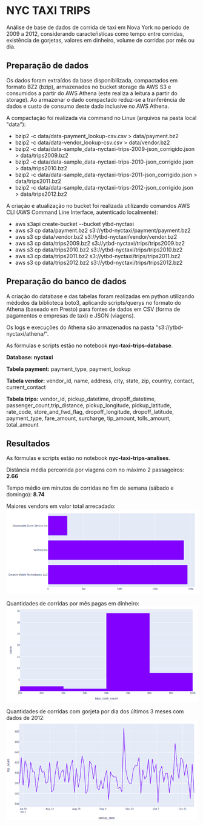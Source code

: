 # NYC TAXI TRIPS

Análise de base de dados de corrida de taxi em Nova York no período de 2009 a 2012, considerando caracteŕisticas como tempo entre corridas, existência de gorjetas, valores em dinheiro, volume de corridas por mês ou dia.


## Preparação de dados

Os dados foram extraídos da base disponibilizada, compactados em formato BZ2 (bzip), armazenados no bucket storage da AWS S3 e consumidos a partir do AWS Athena (este realiza a leitura a partir do storage). Ao armazenar o dado compactado reduz-se a tranferência de dados e custo de  consumo deste dado inclusive no AWS Athena.

A compactação foi realizada via command no Linux (arquivos na pasta local "data"):

- bzip2 -c data/data-payment_lookup-csv.csv > data/payment.bz2
- bzip2 -c data/data-vendor_lookup-csv.csv > data/vendor.bz2
- bzip2 -c data/data-sample_data-nyctaxi-trips-2009-json_corrigido.json > data/trips2009.bz2
- bzip2 -c data/data-sample_data-nyctaxi-trips-2010-json_corrigido.json > data/trips2010.bz2
- bzip2 -c data/data-sample_data-nyctaxi-trips-2011-json_corrigido.json > data/trips2011.bz2
- bzip2 -c data/data-sample_data-nyctaxi-trips-2012-json_corrigido.json > data/trips2012.bz2

A criação e atualização no bucket foi realizada utilizando comandos AWS CLI (AWS Command Line Interface, autenticado localmente):

- aws s3api create-bucket --bucket ytbd-nyctaxi
- aws s3 cp data/payment.bz2 s3://ytbd-nyctaxi/payment/payment.bz2
- aws s3 cp data/vendor.bz2 s3://ytbd-nyctaxi/vendor/vendor.bz2
- aws s3 cp data/trips2009.bz2 s3://ytbd-nyctaxi/trips/trips2009.bz2
- aws s3 cp data/trips2010.bz2 s3://ytbd-nyctaxi/trips/trips2010.bz2
- aws s3 cp data/trips2011.bz2 s3://ytbd-nyctaxi/trips/trips2011.bz2
- aws s3 cp data/trips2012.bz2 s3://ytbd-nyctaxi/trips/trips2012.bz2


## Preparação do banco de dados

A criação do database e das tabelas foram realizadas em python utilizando médodos da biblioteca boto3, aplicando scripts/querys no formato do Athena (baseado em Presto) para fontes de dados em CSV (forma de pagamentos e empresas de taxi) e JSON (viagens).

Os logs e execuções do Athena são armazenados na pasta "s3://ytbd-nyctaxi/athena/".

As fórmulas e scripts estão no notebook **nyc-taxi-trips-database**.

**Database: nyctaxi**

**Tabela payment:** payment_type, payment_lookup

**Tabela vendor:** vendor_id, name, address, city, state, zip, country, contact, current_contact

**Tabela trips:** vendor_id, pickup_datetime, dropoff_datetime, passenger_count,trip_distance, pickup_longitude, pickup_latitude, rate_code, store_and_fwd_flag, dropoff_longitude, dropoff_latitude, payment_type, fare_amount, surcharge, tip_amount, tolls_amount, total_amount


## Resultados

As fórmulas e scripts estão no notebook **nyc-taxi-trips-analises**.

Distância média percorrida por viagens com no máximo 2 passageiros: **2.66**

Tempo médio em minutos de corridas no fim de semana (sábado e domingo): **8.74**

Maiores vendors em valor total arrecadado:
![Maiores Vendors](resultado_maiores_vendors.png)

Quantidades de corridas por mês pagas em dinheiro:
![Corridas dinheiro](resultado_corridas_dinheiro.png)

Quantidades de corridas com gorjeta por dia dos últimos 3 meses com dados de 2012:
![Corridas gorjeta](resultado_corridas_gorjeta.png)

